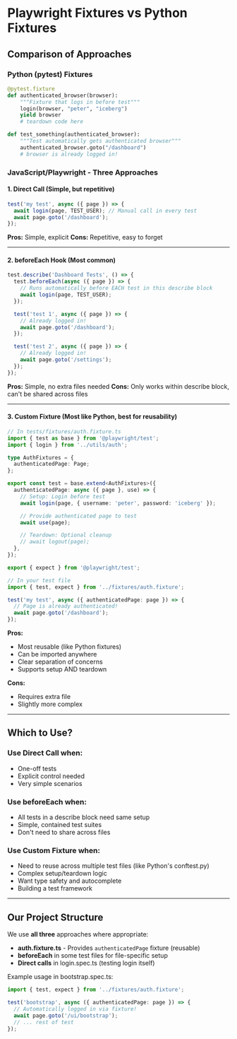 # Playwright Fixtures vs Python Fixtures

## Comparison of Approaches

### Python (pytest) Fixtures

```python
@pytest.fixture
def authenticated_browser(browser):
    """Fixture that logs in before test"""
    login(browser, "peter", "iceberg")
    yield browser
    # teardown code here

def test_something(authenticated_browser):
    """Test automatically gets authenticated browser"""
    authenticated_browser.goto("/dashboard")
    # browser is already logged in!
```

### JavaScript/Playwright - Three Approaches

#### 1. Direct Call (Simple, but repetitive)

```typescript
test('my test', async ({ page }) => {
  await login(page, TEST_USER); // Manual call in every test
  await page.goto('/dashboard');
});
```

**Pros:** Simple, explicit
**Cons:** Repetitive, easy to forget

---

#### 2. beforeEach Hook (Most common)

```typescript
test.describe('Dashboard Tests', () => {
  test.beforeEach(async ({ page }) => {
    // Runs automatically before EACH test in this describe block
    await login(page, TEST_USER);
  });

  test('test 1', async ({ page }) => {
    // Already logged in!
    await page.goto('/dashboard');
  });

  test('test 2', async ({ page }) => {
    // Already logged in!
    await page.goto('/settings');
  });
});
```

**Pros:** Simple, no extra files needed
**Cons:** Only works within describe block, can't be shared across files

---

#### 3. Custom Fixture (Most like Python, best for reusability)

```typescript
// In tests/fixtures/auth.fixture.ts
import { test as base } from '@playwright/test';
import { login } from '../utils/auth';

type AuthFixtures = {
  authenticatedPage: Page;
};

export const test = base.extend<AuthFixtures>({
  authenticatedPage: async ({ page }, use) => {
    // Setup: Login before test
    await login(page, { username: 'peter', password: 'iceberg' });

    // Provide authenticated page to test
    await use(page);

    // Teardown: Optional cleanup
    // await logout(page);
  },
});

export { expect } from '@playwright/test';

// In your test file
import { test, expect } from '../fixtures/auth.fixture';

test('my test', async ({ authenticatedPage: page }) => {
  // Page is already authenticated!
  await page.goto('/dashboard');
});
```

**Pros:**

- Most reusable (like Python fixtures)
- Can be imported anywhere
- Clear separation of concerns
- Supports setup AND teardown

**Cons:**

- Requires extra file
- Slightly more complex

---

## Which to Use?

### Use **Direct Call** when:

- One-off tests
- Explicit control needed
- Very simple scenarios

### Use **beforeEach** when:

- All tests in a describe block need same setup
- Simple, contained test suites
- Don't need to share across files

### Use **Custom Fixture** when:

- Need to reuse across multiple test files (like Python's conftest.py)
- Complex setup/teardown logic
- Want type safety and autocomplete
- Building a test framework

---

## Our Project Structure

We use **all three** approaches where appropriate:

- **auth.fixture.ts** - Provides `authenticatedPage` fixture (reusable)
- **beforeEach** in some test files for file-specific setup
- **Direct calls** in login.spec.ts (testing login itself)

Example usage in bootstrap.spec.ts:

```typescript
import { test, expect } from '../fixtures/auth.fixture';

test('bootstrap', async ({ authenticatedPage: page }) => {
  // Automatically logged in via fixture!
  await page.goto('/ui/bootstrap');
  // ... rest of test
});
```
